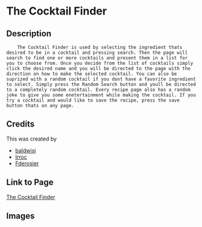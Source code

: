 # The Cocktail Finder

## Description
        The Cocktail Finder is used by selecting the ingredient thats desired to be in a cocktail and pressing search. Then the page will search to find one or more cocktails and present them in a list for you to choose from. Once you decide from the list of cocktails simply click the desired name and you will be directed to the page with the direction on how to make the selected cocktail. You can also be suprized with a random cocktail if you dont have a favorite ingredient to select. Simply press the Random Search button and youll be directed to a completely random cocktail. Every recipe page also has a random joke to give you some enetertainment while making the cocktail. If you try a cocktail and would like to save the recipe, press the save button thats on any page.
<!-- Provide a short description explaining the what, why, and how of your project. Use the following questions as a guide:

- What was your motivation?
- Why did you build this project? (Note: the answer is not "Because it was a homework assignment.")
- What problem does it solve?
- What did you learn? -->


## Credits
This was created by 
* [baldwisj](https://github.com/baldwisj)
* [Irroc](https://github.com/Irroc)
* [Fderosier](https://github.com/Fderosier)
    
<!-- List your collaborators, if any, with links to their GitHub profiles.

If you used any third-party assets that require attribution, list the creators with links to their primary web presence in this section.

If you followed tutorials, include links to those here as well. -->


## Link to Page
[The Cocktail Finder](https://baldwisj.github.io/cocktail_finder/)
## Images